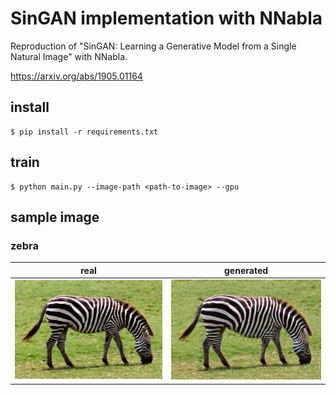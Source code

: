 # SinGAN implementation with NNabla
Reproduction of "SinGAN: Learning a Generative Model from a Single Natural Image" with NNabla.

https://arxiv.org/abs/1905.01164


## install
```
$ pip install -r requirements.txt
```

## train
```
$ python main.py --image-path <path-to-image> --gpu
```

## sample image
### zebra
| real | generated |
|:-:|:-:|
| <img src="sample_images/zebra_real.png"></img> | <img src="sample_images/zebra_generated.png"></img> |
